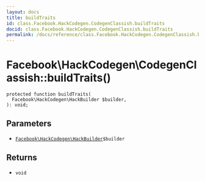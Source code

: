 ```yaml
---
layout: docs
title: buildTraits
id: class.Facebook.HackCodegen.CodegenClassish.buildTraits
docid: class.Facebook.HackCodegen.CodegenClassish.buildTraits
permalink: /docs/reference/class.Facebook.HackCodegen.CodegenClassish.buildTraits/
---
```

# Facebook\\HackCodegen\\CodegenClassish::buildTraits()




``` Hack
protected function buildTraits(
  Facebook\HackCodegen\HackBuilder $builder,
): void;
```




## Parameters




* [` Facebook\HackCodegen\HackBuilder `](<class.Facebook.HackCodegen.HackBuilder.md>)`` $builder ``




## Returns




- ` void `